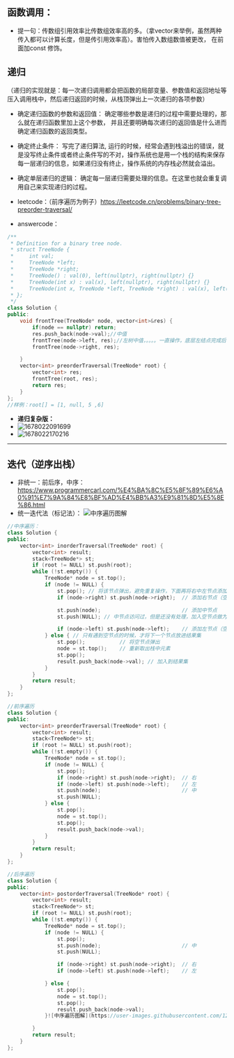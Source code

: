 ## 函数调用：
* 提一句：传数组引用效率比传数组效率高的多。（拿vector来举例，虽然两种传入都可以计算长度，但是传引用效率高）。害怕传入数组数值被更改， 在前面加const 修饰。
## 递归
（递归的实现就是：每一次递归调用都会把函数的局部变量、参数值和返回地址等压入调用栈中，然后递归返回的时候，从栈顶弹出上一次递归的各项参数）

* 确定递归函数的参数和返回值： 确定哪些参数是递归的过程中需要处理的，那么就在递归函数里加上这个参数， 并且还要明确每次递归的返回值是什么进而确定递归函数的返回类型。

* 确定终止条件： 写完了递归算法, 运行的时候，经常会遇到栈溢出的错误，就是没写终止条件或者终止条件写的不对，操作系统也是用一个栈的结构来保存每一层递归的信息，如果递归没有终止，操作系统的内存栈必然就会溢出。

* 确定单层递归的逻辑： 确定每一层递归需要处理的信息。在这里也就会重复调用自己来实现递归的过程。
* leetcode：（前序遍历为例子）https://leetcode.cn/problems/binary-tree-preorder-traversal/
* answercode：
```c++
/**
 * Definition for a binary tree node.
 * struct TreeNode {
 *     int val;
 *     TreeNode *left;
 *     TreeNode *right;
 *     TreeNode() : val(0), left(nullptr), right(nullptr) {}
 *     TreeNode(int x) : val(x), left(nullptr), right(nullptr) {}
 *     TreeNode(int x, TreeNode *left, TreeNode *right) : val(x), left(left), right(right) {}
 * };
 */
class Solution {
public:
    void frontTree(TreeNode* node, vector<int>&res) {
        if(node == nullptr) return;
        res.push_back(node->val);//中值
        frontTree(node->left, res);//左树中值，。。。。一直操作，底层左结点完成后，进行该父结点下的右子节点操作，然后就是下面的操作了，
        frontTree(node->right, res);

    }
    vector<int> preorderTraversal(TreeNode* root) {
        vector<int> res;
        frontTree(root, res);
        return res;
    }
};
//样例：root[] = [1, null, 5 ,6]
```
* **递归复杂版：**
* ![1678022091699](https://user-images.githubusercontent.com/121871885/222962811-70de6112-6a8b-4915-8886-f0acc072f1ac.jpg)
* ![1678022170216](https://user-images.githubusercontent.com/121871885/222962997-bd6f9864-c73f-4416-9eba-dfcfeaedd346.jpg)


---
## 迭代（逆序出栈）
* 非统一：前后序，中序：https://www.programmercarl.com/%E4%BA%8C%E5%8F%89%E6%A0%91%E7%9A%84%E8%BF%AD%E4%BB%A3%E9%81%8D%E5%8E%86.html
* 统一迭代法（标记法）：
![中序遍历图解](https://user-images.githubusercontent.com/121871885/216748675-2e232f02-104d-48e5-a9db-2fa4d4a83885.jpg)
```c++
//中序遍历：
class Solution {
public:
    vector<int> inorderTraversal(TreeNode* root) {
        vector<int> result;
        stack<TreeNode*> st;
        if (root != NULL) st.push(root);
        while (!st.empty()) {
            TreeNode* node = st.top();
            if (node != NULL) {
                st.pop(); // 将该节点弹出，避免重复操作，下面再将右中左节点添加到栈中
                if (node->right) st.push(node->right);  // 添加右节点（空节点不入栈）

                st.push(node);                          // 添加中节点
                st.push(NULL); // 中节点访问过，但是还没有处理，加入空节点做为标记。

                if (node->left) st.push(node->left);    // 添加左节点（空节点不入栈）
            } else { // 只有遇到空节点的时候，才将下一个节点放进结果集
                st.pop();           // 将空节点弹出
                node = st.top();    // 重新取出栈中元素
                st.pop();
                result.push_back(node->val); // 加入到结果集
            }
        }
        return result;
    }
};

//前序遍历
class Solution {
public:
    vector<int> preorderTraversal(TreeNode* root) {
        vector<int> result;
        stack<TreeNode*> st;
        if (root != NULL) st.push(root);
        while (!st.empty()) {
            TreeNode* node = st.top();
            if (node != NULL) {
                st.pop();
                if (node->right) st.push(node->right);  // 右
                if (node->left) st.push(node->left);    // 左
                st.push(node);                          // 中
                st.push(NULL);
            } else {
                st.pop();
                node = st.top();
                st.pop();
                result.push_back(node->val);
            }
        }
        return result;
    }
};

//后序遍历
class Solution {
public:
    vector<int> postorderTraversal(TreeNode* root) {
        vector<int> result;
        stack<TreeNode*> st;
        if (root != NULL) st.push(root);
        while (!st.empty()) {
            TreeNode* node = st.top();
            if (node != NULL) {
                st.pop();
                st.push(node);                          // 中
                st.push(NULL);

                if (node->right) st.push(node->right);  // 右
                if (node->left) st.push(node->left);    // 左

            } else {
                st.pop();
                node = st.top();
                st.pop();
                result.push_back(node->val);
            }![中序遍历图解](https://user-images.githubusercontent.com/121871885/216748659-b664d64a-6052-4b7f-a526-b179e5f3a3ca.jpg)

        }
        return result;
    }
};
```
